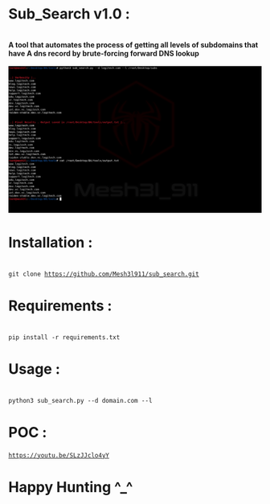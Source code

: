 # Sub_Search v1.0 :

<br><b>A tool that automates the process of getting all levels of subdomains that have A dns record by brute-forcing forward DNS lookup </b>
<br>
<br>
![](Output/sub_search.png)  <br>



# Installation : 
<br><code>git clone https://github.com/Mesh3l911/sub_search.git</code>
<br>

# Requirements :
<br>
<code>pip install -r requirements.txt</code>
<br>

# Usage :
<br>
<code>python3 sub_search.py --d domain.com --l <Your_SubDomains_List></code>
<br>


 # POC :
 <code>https://youtu.be/SLzJJclo4yY</code>
  

# Happy Hunting ^_^ 
